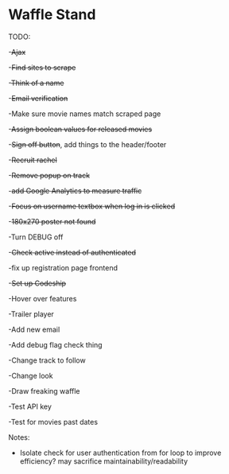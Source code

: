 Waffle Stand  
==============

TODO:

-~~Ajax~~

-~~Find sites to scrape~~

-~~Think of a name~~

-~~Email verification~~

-Make sure movie names match scraped page

-~~Assign boolean values for released movies~~

-~~Sign off button~~, add things to the header/footer

-~~Recruit rachel~~

-~~Remove popup on track~~

-~~add Google Analytics to measure traffic~~

-~~Focus on username textbox when log in is clicked~~

-~~180x270 poster not found~~

-Turn DEBUG off

-~~Check active instead of authenticated~~

-fix up registration page frontend

-~~Set up Codeship~~

-Hover over features

-Trailer player

-Add new email

-Add debug flag check thing

-Change track to follow

-Change look

-Draw freaking waffle

-Test API key

-Test for movies past dates

Notes:

- Isolate check for user authentication from for loop to improve efficiency? may sacrifice maintainability/readability

